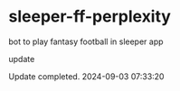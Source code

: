 # sleeper-ff-perplexity

bot to play fantasy football in sleeper app

update

Update completed. 2024-09-03 07:33:20

